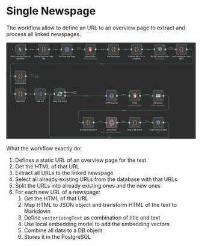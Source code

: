 # Single Newspage

The workflow allow to define an URL to an overview page to extract and process all linked newspages.

![n8n-workflow](n8n-workflow.png)

What the workflow exactly do:
1. Defines a static URL of an overview page for the test
2. Get the HTML of that URL
3. Extract all URLs to the linked newspage
4. Select all already existing URLs from the database with that URLs
5. Split the URLs into already existing ones and the new ones
6. For each new URL of a newspage:
    1. Get the HTML of that URL
    2. Map HTML to JSON object and transform HTML of the text to Markdown
    3. Define `vectorisingText` as combination of title and text
    4. Use local embedding model to add the embedding vectors 
    5. Combine all data to a DB object
    6. Stores it in the PostgreSQL

